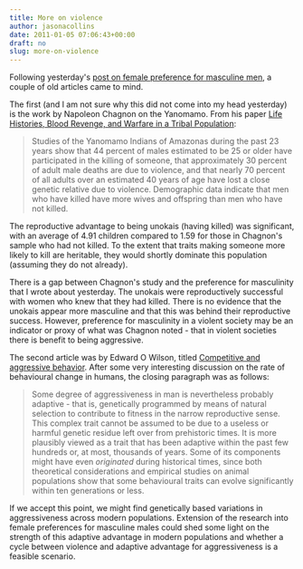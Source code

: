```yaml
---
title: More on violence
author: jasonacollins
date: 2011-01-05 07:06:43+00:00
draft: no
slug: more-on-violence
---
```


Following yesterday's [post on female preference for masculine men](https://www.jasoncollins.blog/selection-for-aggression/), a couple of old articles came to mind.

The first (and I am not sure why this did not come into my head yesterday) is the work by Napoleon Chagnon on the Yanomamo. From his paper [Life Histories, Blood Revenge, and Warfare in a Tribal Population](http://www.jstor.org/stable/1700080):

>Studies of the Yanomamo Indians of Amazonas during the past 23 years show that 44 percent of males estimated to be 25 or older have participated in the killing of someone, that approximately 30 percent of adult male deaths are due to violence, and that nearly 70 percent of all adults over an estimated 40 years of age have lost a close genetic relative due to violence. Demographic data indicate that men who have killed have more wives and offspring than men who have not killed.

The reproductive advantage to being unokais (having killed) was significant, with an average of 4.91 children compared to 1.59 for those in Chagnon's sample who had not killed. To the extent that traits making someone more likely to kill are heritable, they would shortly dominate this population (assuming they do not already).

There is a gap between Chagnon's study and the preference for masculinity that I wrote about yesterday. The unokais were reproductively successful with women who knew that they had killed. There is no evidence that the unokais appear more masculine and that this was behind their reproductive success. However, preference for masculinity in a violent society may be an indicator or proxy of what was Chagnon noted - that in violent societies there is benefit to being aggressive.

The second article was by Edward O Wilson, titled [Competitive and aggressive behavior](http://doi.org/10.1177/053901847000900607). After some very interesting discussion on the rate of behavioural change in humans, the closing paragraph was as follows:

>Some degree of aggressiveness in man is nevertheless probably adaptive - that is, genetically programmed by means of natural selection to contribute to fitness in the narrow reproductive sense. This complex trait cannot be assumed to be due to a useless or harmful genetic residue left over from prehistoric times. It is more plausibly viewed as a trait that has been adaptive within the past few hundreds or, at most, thousands of years. Some of its components might have even _originated_ during historical times, since both theoretical considerations and empirical studies on animal populations show that some behavioural traits can evolve significantly within ten generations or less.

If we accept this point, we might find genetically based variations in aggressiveness across modern populations. Extension of the research into female preferences for masculine males could shed some light on the strength of this adaptive advantage in modern populations and whether a cycle between violence and adaptive advantage for aggressiveness is a feasible scenario.
